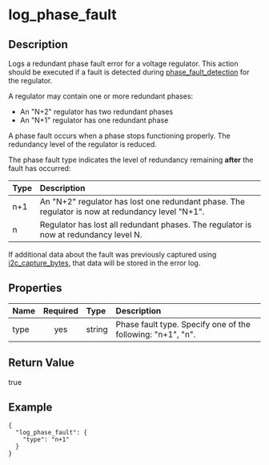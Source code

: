 # log_phase_fault

## Description

Logs a redundant phase fault error for a voltage regulator. This action should
be executed if a fault is detected during
[phase_fault_detection](phase_fault_detection.md) for the regulator.

A regulator may contain one or more redundant phases:

- An "N+2" regulator has two redundant phases
- An "N+1" regulator has one redundant phase

A phase fault occurs when a phase stops functioning properly. The redundancy
level of the regulator is reduced.

The phase fault type indicates the level of redundancy remaining **after** the
fault has occurred:

| Type | Description                                                                                      |
| :--- | :----------------------------------------------------------------------------------------------- |
| n+1  | An "N+2" regulator has lost one redundant phase. The regulator is now at redundancy level "N+1". |
| n    | Regulator has lost all redundant phases. The regulator is now at redundancy level N.             |

If additional data about the fault was previously captured using
[i2c_capture_bytes](i2c_capture_bytes.md), that data will be stored in the error
log.

## Properties

| Name | Required | Type   | Description                                                 |
| :--- | :------: | :----- | :---------------------------------------------------------- |
| type |   yes    | string | Phase fault type. Specify one of the following: "n+1", "n". |

## Return Value

true

## Example

```
{
  "log_phase_fault": {
    "type": "n+1"
  }
}
```

